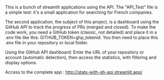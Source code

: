 This is a bunch of streamlit applications using the API. The "API_Test" file is a simple test: it's a small application for searching for French companies.

The second application, the subject of this project, is a dashboard using the GitHub API to track the progress of PRs (merged and closed). To make the code work, you need a GitHub token (classic, not detailed) and place it in a .env file like this: GITHUB_TOKEN=ghp_tokenid. You then need to place this .env file in your repository or local folder.

Using the GitHub API dashboard:
Enter the URL of your repository or account (automatic detection), then access the statistics, with filtering and display options.

Access to the complete app : http://stats-with-gh-api.streamlit.app/
